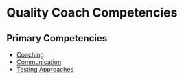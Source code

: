 # Quality Coach Competencies

## Primary Competencies 

- [Coaching](Competencies/Coaching.md)
- [Communication](Competencies/Communication.md)
- [Testing Approaches](Competencies/Testing-Approaches.md)